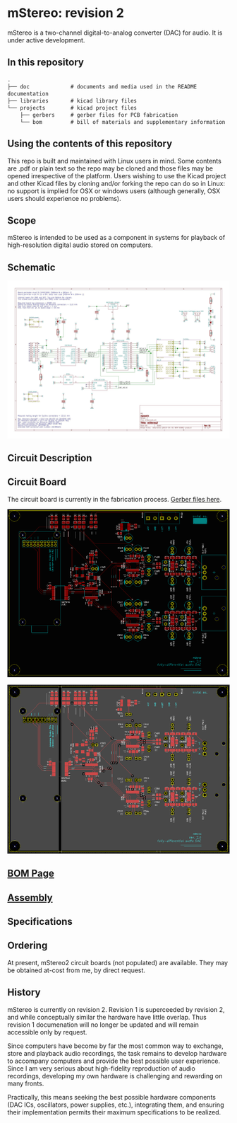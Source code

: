 # mStereo: revision 2

mStereo is a two-channel digital-to-analog converter (DAC) for audio. It is under active development.

## In this repository
    .
    ├── doc             # documents and media used in the README documentation
    ├── libraries       # kicad library files
    └── projects        # kicad project files
        ├── gerbers     # gerber files for PCB fabrication 
        └── bom         # bill of materials and supplementary information
     
    
## Using the contents of this repository

This repo is built and maintained with Linux users in mind.  Some contents are .pdf or plain text so the repo may be cloned and those files may be opened irrespective of the platform.  Users wishing to use the Kicad project and other Kicad files by cloning and/or forking the repo can do so in Linux: no support is implied for OSX or windows users (although generally, OSX users should experience no problems).  
    
## Scope

mStereo is intended to be used as a component in systems for playback of high-resolution digital audio stored on computers.

## Schematic

![schematic](https://github.com/mgosselin/mStereo2/blob/master/doc/mStereo2.jpg)

## Circuit Description

## Circuit Board

The circuit board is currently in the fabrication process.  [Gerber files here](https://github.com/mgosselin/mStereo2/blob/master/projects/gerbers/).

![PCB_top](https://github.com/mgosselin/mStereo2/blob/master/doc/board_top.png)

![PCB_with_plates](https://github.com/mgosselin/mStereo2/blob/master/doc/board_contrast.png)

## [BOM Page](https://github.com/mgosselin/mStereo2/blob/master/projects/bom)

## [Assembly](https://github.com/mgosselin/mStereo2/blob/master/assembly.md)

## Specifications

## Ordering

At present, mStereo2 circuit boards (not populated) are available.  They may be obtained at-cost from me, by direct request.  

## History

mStereo is currently on revision 2.  Revision 1 is superceeded by revision 2, and while conceptually similar the hardware have little overlap.  Thus revision 1 documenation will no longer be updated and will remain accessible only by request.  

Since computers have become by far the most common way to exchange, store and playback audio recordings, the task remains to develop hardware to accompany computers and provide the best possible user experience. Since I am very serious about high-fidelity reproduction of audio recordings, developing my own hardware is challenging and rewarding on many fronts.

Practically, this means seeking the best possible hardware components (DAC ICs, oscillators, power supplies, etc.), integrating them, and ensuring their implementation permits their maximum specifications to be realized.

